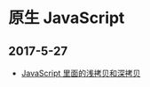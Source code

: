 # 原生 JavaScript 


## 2017-5-27

* [JavaScript 里面的浅拷贝和深拷贝](https://github.com/zhuliminl/Practice-EveryDay/blob/master/DOM%20%26%20JavaScript/%E6%8B%B7%E8%B4%9D.html)




